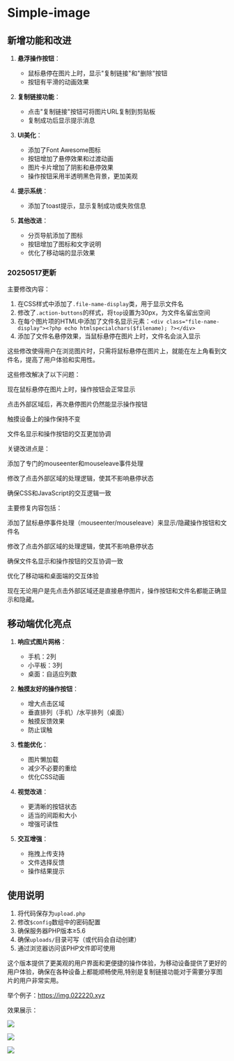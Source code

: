 # Simple-image

## 新增功能和改进

1. **悬浮操作按钮**：
   - 鼠标悬停在图片上时，显示"复制链接"和"删除"按钮
   - 按钮有平滑的动画效果

2. **复制链接功能**：
   - 点击"复制链接"按钮可将图片URL复制到剪贴板
   - 复制成功后显示提示消息

3. **UI美化**：
   - 添加了Font Awesome图标
   - 按钮增加了悬停效果和过渡动画
   - 图片卡片增加了阴影和悬停效果
   - 操作按钮采用半透明黑色背景，更加美观

4. **提示系统**：
   - 添加了toast提示，显示复制成功或失败信息

5. **其他改进**：
   - 分页导航添加了图标
   - 按钮增加了图标和文字说明
   - 优化了移动端的显示效果

### 20250517更新
主要修改内容：

1. 在CSS样式中添加了`.file-name-display`类，用于显示文件名
2. 修改了`.action-buttons`的样式，将`top`设置为30px，为文件名留出空间
3. 在每个图片项的HTML中添加了文件名显示元素：`<div class="file-name-display"><?php echo htmlspecialchars($filename); ?></div>`
4. 添加了文件名悬停效果，当鼠标悬停在图片上时，文件名会淡入显示

这些修改使得用户在浏览图片时，只需将鼠标悬停在图片上，就能在左上角看到文件名，提高了用户体验和实用性。


这些修改解决了以下问题：

现在鼠标悬停在图片上时，操作按钮会正常显示

点击外部区域后，再次悬停图片仍然能显示操作按钮

触摸设备上的操作保持不变

文件名显示和操作按钮的交互更加协调

关键改进点是：

添加了专门的mouseenter和mouseleave事件处理

修改了点击外部区域的处理逻辑，使其不影响悬停状态

确保CSS和JavaScript的交互逻辑一致


主要修复内容包括：

添加了鼠标悬停事件处理（mouseenter/mouseleave）来显示/隐藏操作按钮和文件名

修改了点击外部区域的处理逻辑，使其不影响悬停状态

确保文件名显示和操作按钮的交互协调一致

优化了移动端和桌面端的交互体验

现在无论用户是先点击外部区域还是直接悬停图片，操作按钮和文件名都能正确显示和隐藏。

## 移动端优化亮点

1. **响应式图片网格**：
   - 手机：2列
   - 小平板：3列
   - 桌面：自适应列数

2. **触摸友好的操作按钮**：
   - 增大点击区域
   - 垂直排列（手机）/水平排列（桌面）
   - 触摸反馈效果
   - 防止误触

3. **性能优化**：
   - 图片懒加载
   - 减少不必要的重绘
   - 优化CSS动画

4. **视觉改进**：
   - 更清晰的按钮状态
   - 适当的间距和大小
   - 增强可读性

5. **交互增强**：
   - 拖拽上传支持
   - 文件选择反馈
   - 操作结果提示


## 使用说明

1. 将代码保存为`upload.php`
2. 修改`$config`数组中的密码配置
3. 确保服务器PHP版本≥5.6
4. 确保`uploads/`目录可写（或代码会自动创建）
5. 通过浏览器访问该PHP文件即可使用

这个版本提供了更美观的用户界面和更便捷的操作体验，为移动设备提供了更好的用户体验，确保在各种设备上都能顺畅使用,特别是复制链接功能对于需要分享图片的用户非常实用。

举个例子：https://img.022220.xyz

效果展示：

![](http://img.022220.xyz/pics/67e9759a74818.png)

![](http://img.022220.xyz/pics/67e9759a747cf.png)

![](http://img.022220.xyz/pics/67f54fb529659.png)

